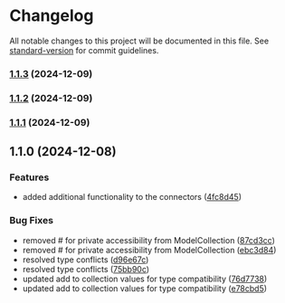 # Changelog

All notable changes to this project will be documented in this file. See [standard-version](https://github.com/conventional-changelog/standard-version) for commit guidelines.

### [1.1.3](https://github.com/similie/model-connect-entities/compare/v1.1.2...v1.1.3) (2024-12-09)

### [1.1.2](https://github.com/similie/model-connect-entities/compare/v1.1.1...v1.1.2) (2024-12-09)

### [1.1.1](https://github.com/similie/model-connect-entities/compare/v1.1.0...v1.1.1) (2024-12-09)

## 1.1.0 (2024-12-08)


### Features

* added additional functionality to the connectors ([4fc8d45](https://github.com/similie/model-connect-entities/commit/4fc8d45da624d611dd269d2f6dffd5d95c3608cb))


### Bug Fixes

* removed # for private accessibility from ModelCollection ([87cd3cc](https://github.com/similie/model-connect-entities/commit/87cd3cc68be0a32612a020c350e7e48e79e4f0a4))
* removed # for private accessibility from ModelCollection ([ebc3d84](https://github.com/similie/model-connect-entities/commit/ebc3d8488e9d5b1fd8e016398d0848b429e5fc50))
* resolved type conflicts ([d96e67c](https://github.com/similie/model-connect-entities/commit/d96e67cf5280c454e10d8016ed57c218e812893d))
* resolved type conflicts ([75bb90c](https://github.com/similie/model-connect-entities/commit/75bb90cc1f621d70a456323bb90915c09f8a0793))
* updated add to collection values for type compatibility ([76d7738](https://github.com/similie/model-connect-entities/commit/76d7738ca67ad2a365c943092d3015060fb0fef4))
* updated add to collection values for type compatibility ([e78cbd5](https://github.com/similie/model-connect-entities/commit/e78cbd5fe858b66cae40e90c41d776195b36125f))
